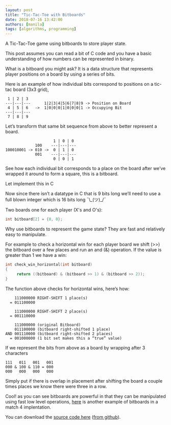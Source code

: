 ```yaml
---
layout: post
title: "Tic-Tac-Toe with Bitboards"
date: 2018-07-16 13:42:00
authors: [manila]
tags: [algorithms, programming]
---
```


A Tic-Tac-Toe game using bitboards to store player state.

This post assumes you can read a bit of C code and you have a basic understanding of how numbers can be represented in binary.

What is a bitboard you might ask? It is a data structure that represents player positions on a board by using a series of bits.

Here is an example of how individual bits correspond to positions on a tic-tac board (3x3 grid), 

```
 1 | 2 | 3
---|---|---      1|2|3|4|5|6|7|8|9 -> Position on Board
 4 | 5 | 6   ->  1|0|0|0|1|0|0|0|1 -> Occupying Bit 
---|---|---
 7 | 8 | 9
```

Let’s transform that same bit sequence from above to better represent a board.

```
                     1 | 0 | 0
             100    ---|---|---
100010001 -> 010 ->  0 | 1 | 0
             001    ---|---|---
                     0 | 0 | 1 
```

See how each individual bit corresponds to a place on the board after we’ve wrapped it around to form a square, this is a bitboard.

Let implement this in C

Now since there isn’t a datatype in C that is 9 bits long we’ll need to use a full blown integer which is 16 bits long ¯\\\_(ツ)\_/¯

Two boards one for each player (X's and O's)\:

```c
int bitboard[2] = {0, 0}; 
```

Why use bitboards to represent the game state? They are fast and relatively easy to manipulate.

For example to check a horizontal win for each player board we shift (>>) the bitboard over a few places and run an and (&) operation. If the value is greater than 1 we have a win\:

```c
int check_win_horizontal(int bitboard)
{
     return ((bitboard) & (bitboard >> 1) & (bitboard >> 2));
}
```

The function above checks for horizontal wins, here’s how:

```
    111000000 RIGHT-SHIFT 1 place(s)
  = 011100000

    111000000 RIGHT-SHIFT 2 place(s)
  = 001110000

    111000000 (original Bitboard)
    011100000 (bitboard right-shifted 1 place)
AND 001110000 (bitboard right-shifted 2 places)
  = 001000000 (1 bit set makes this a “true” value)
```

If we represent the bits from above as a board by wrapping after 3 characters

```
111   011   001   001
000 & 100 & 110 = 000
000   000   000   000
```

Simply put if there is overlap in placement after shifting the board a couple times places we know there were three in a row.

Cool! as you can see bitboards are powerful in that they can be manipulated using fast low level operations, [here](https://github.com/manila/match4) is another example of bitboards in a match 4 implentation.

You can download the [source code here](https://github.com/manila/tic-tac-toe/archive/master.zip) ([from github](https://github.com/manila/tic-tac-toe)).
